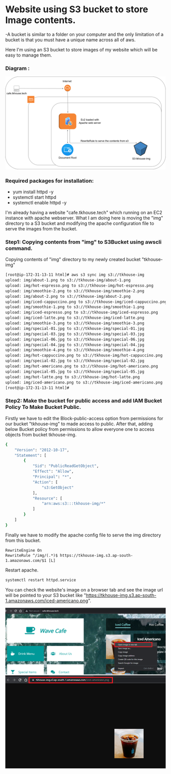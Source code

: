 # Website using S3 bucket to store Image contents.

-A bucket is similar to a folder on your computer and the only limitation of a bucket is that you must have a unique name across all of aws. 

Here I'm using an S3 bucket to store images of my website which will be easy to manage them.

### Diagram :
![alt text](https://github.com/AkhiljithPB/httpd-Image-rewrite-S3/blob/6656e2750ad21aa3fdd85427937ed561102863c5/s3b.png?raw=true)


### Required packages for installation:

- yum install httpd -y
- systemctl start httpd
- systemctl enable httpd -y

I'm already having a website "cafe.tkhouse.tech" which running on an EC2 instance with apache webserver. 
What I am doing here is moving the "img" directory to a S3 bucket and modifying the apache configuration file to serve the images from the bucket.

### Step1: Copying contents from "img" to S3Bucket using awscli command.

Copying contents of "img" directory to my newly created bucket "tkhouse-img"
```sh
[root@ip-172-31-13-11 html]# aws s3 sync img s3://tkhouse-img
upload: img/about-1.png to s3://tkhouse-img/about-1.png
upload: img/hot-espresso.png to s3://tkhouse-img/hot-espresso.png
upload: img/smoothie-2.png to s3://tkhouse-img/smoothie-2.png
upload: img/about-2.png to s3://tkhouse-img/about-2.png
upload: img/iced-cappuccino.png to s3://tkhouse-img/iced-cappuccino.png
upload: img/smoothie-1.png to s3://tkhouse-img/smoothie-1.png
upload: img/iced-espresso.png to s3://tkhouse-img/iced-espresso.png
upload: img/iced-latte.png to s3://tkhouse-img/iced-latte.png
upload: img/smoothie-3.png to s3://tkhouse-img/smoothie-3.png
upload: img/special-01.jpg to s3://tkhouse-img/special-01.jpg
upload: img/special-03.jpg to s3://tkhouse-img/special-03.jpg
upload: img/special-06.jpg to s3://tkhouse-img/special-06.jpg
upload: img/special-04.jpg to s3://tkhouse-img/special-04.jpg
upload: img/smoothie-4.png to s3://tkhouse-img/smoothie-4.png
upload: img/hot-cappuccino.png to s3://tkhouse-img/hot-cappuccino.png
upload: img/special-02.jpg to s3://tkhouse-img/special-02.jpg
upload: img/hot-americano.png to s3://tkhouse-img/hot-americano.png
upload: img/special-05.jpg to s3://tkhouse-img/special-05.jpg
upload: img/hot-latte.png to s3://tkhouse-img/hot-latte.png
upload: img/iced-americano.png to s3://tkhouse-img/iced-americano.png
[root@ip-172-31-13-11 html]#
```

### Step2: Make the bucket for public access and add IAM Bucket Policy To Make Bucket Public.

Firstly we have to edit the Block-public-access option from permissions for our bucket "tkhouse-img" to made access to public.
After that, adding below Bucket policy from permissions to allow everyone one to access objects from bucket tkhouse-img.

```sh
{
    "Version": "2012-10-17",
    "Statement": [
        {
            "Sid": "PublicReadGetObject",
            "Effect": "Allow",
            "Principal": "*",
            "Action": [
                "s3:GetObject"
            ],
            "Resource": [
                "arn:aws:s3:::tkhouse-img/*"
            ]
        }
    ]
}
```
Finally we have to modify the apache config file to serve the img directory from this bucket.
```
RewriteEngine On
RewriteRule ^/img/(.*)$ https://tkhouse-img.s3.ap-south-1.amazonaws.com/$1 [L]
```
Restart apache.
```sh
systemctl restart httpd.service
```
You can check the website's image on a browser tab and see the image url will be pointed to your S3 bucket like "https://tkhouse-img.s3.ap-south-1.amazonaws.com/iced-americano.png".

![alt text](https://github.com/AkhiljithPB/httpd-Image-rewrite-S3/blob/fed36dd6f6421866400c20fcfc36216337a1e389/web.png?raw=true)
![alt text](https://github.com/AkhiljithPB/httpd-Image-rewrite-S3/blob/fed36dd6f6421866400c20fcfc36216337a1e389/coffee.png?raw=true)
